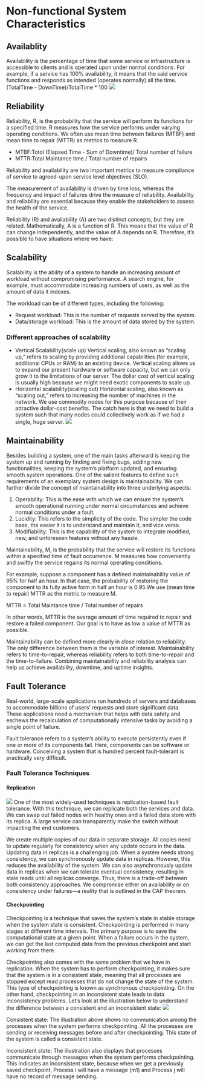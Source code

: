 # Non-functional System Characteristics
## Availablity
Availability is the percentage of time that some service or infrastructure is accessible to clients and is operated upon under normal conditions. For example, if a service has 100% availability, it means that the said service functions and responds as intended (operates normally) all the time.
(TotalTime - DownTime)/TotalTime * 100
![](../image/Non-functional/Availability.png)

## Reliability
Reliability, R, is the probability that the service will perform its functions for a specified time. R measures how the service performs under varying operating conditions.
We often use mean time between failures (MTBF) and mean time to repair (MTTR) as metrics to measure R. 

- MTBF:Totol (Elapsed Time - Sum of Downtime)/ Total number of failure
- MTTR:Total Maintance time / Total number of repairs 

Reliability and availability are two important metrics to measure compliance of service to agreed-upon service level objectives (SLO).

The measurement of availability is driven by time loss, whereas the frequency and impact of failures drive the measure of reliability. Availability and reliability are essential because they enable the stakeholders to assess the health of the service.

Reliability (R) and availability (A) are two distinct concepts, but they are related. Mathematically, A is a function of R. This means that the value of R can change independently, and the value of A depends on R. Therefore, it’s possible to have situations where we have:
  
## Scalability
Scalability is the ability of a system to handle an increasing amount of workload without compromising performance. A search engine, for example, must accommodate increasing numbers of users, as well as the amount of data it indexes.

The workload can be of different types, including the following:
- Request workload: This is the number of requests served by the system.
- Data/storage workload: This is the amount of data stored by the system.
  
### Different approaches of scalability
- Vertical Scalability(scale up)
Vertical scaling, also known as “scaling up,” refers to scaling by providing additional capabilities (for example, additional CPUs or RAM) to an existing device. Vertical scaling allows us to expand our present hardware or software capacity, but we can only grow it to the limitations of our server. The dollar cost of vertical scaling is usually high because we might need exotic components to scale up.
- Horizontal scalability(scaling out)
Horizontal scaling, also known as “scaling out,” refers to increasing the number of machines in the network. We use commodity nodes for this purpose because of their attractive dollar-cost benefits. The catch here is that we need to build a system such that many nodes could collectively work as if we had a single, huge server.
![](../image/Non-functional/Scale.png)

## Maintainability
Besides building a system, one of the main tasks afterward is keeping the system up and running by finding and fixing bugs, adding new functionalities, keeping the system’s platform updated, and ensuring smooth system operations. One of the salient features to define such requirements of an exemplary system design is maintainability. We can further divide the concept of maintainability into three underlying aspects: 
1. Operability: This is the ease with which we can ensure the system’s smooth operational running under normal circumstances and achieve normal conditions under a fault.
2. Lucidity: This refers to the simplicity of the code. The simpler the code base, the easier it is to understand and maintain it, and vice versa.
3. Modifiability: This is the capability of the system to integrate modified, new, and unforeseen features without any hassle.
   
Maintainability, M, is the probability that the service will restore its functions within a specified time of fault occurrence. M measures how conveniently and swiftly the service regains its normal operating conditions.

For example, suppose a component has a defined maintainability value of 95% for half an hour. In that case, the probability of restoring the component to its fully active form in half an hour is 0.95.We use (mean time to repair) MTTR as the metric to measure M.

MTTR = Total Maintance time / Total number of repairs

In other words, MTTR is the average amount of time required to repair and restore a failed component. Our goal is to have as low a value of MTTR as possible.

Maintainability can be defined more clearly in close relation to reliability. The only difference between them is the variable of interest. Maintainability refers to time-to-repair, whereas reliability refers to both time-to-repair and the time-to-failure. Combining maintainability and reliability analysis can help us achieve availability, downtime, and uptime insights.

## Fault Tolerance
Real-world, large-scale applications run hundreds of servers and databases to accommodate billions of users’ requests and store significant data. These applications need a mechanism that helps with data safety and eschews the recalculation of computationally intensive tasks by avoiding a single point of failure. 

Fault tolerance refers to a system’s ability to execute persistently even if one or more of its components fail. Here, components can be software or hardware. Conceiving a system that is hundred percent fault-tolerant is practically very difficult.

### Fault Tolerance Techniques
#### Replication  

![](../image/Non-functional/Replica.png)
One of the most widely-used techniques is replication-based fault tolerance. With this technique, we can replicate both the services and data. We can swap out failed nodes with healthy ones and a failed data store with its replica. A large service can transparently make the switch without impacting the end customers. 

We create multiple copies of our data in separate storage. All copies need to update regularly for consistency when any update occurs in the data. Updating data in replicas is a challenging job. When a system needs strong consistency, we can synchronously update data in replicas. However, this reduces the availability of the system. We can also asynchronously update data in replicas when we can tolerate eventual consistency, resulting in stale reads until all replicas converge. Thus, there is a trade-off between both consistency approaches. We compromise either on availability or on consistency under failures—a reality that is outlined in the CAP theorem.

#### Checkpointing
Checkpointing is a technique that saves the system’s state in stable storage when the system state is consistent. Checkpointing is performed in many stages at different time intervals. The primary purpose is to save the computational state at a given point. When a failure occurs in the system, we can get the last computed data from the previous checkpoint and start working from there.

Checkpointing also comes with the same problem that we have in replication. When the system has to perform checkpointing, it makes sure that the system is in a consistent state, meaning that all processes are stopped except read processes that do not change the state of the system. This type of checkpointing is known as synchronous checkpointing. On the other hand, checkpointing in an inconsistent state leads to data inconsistency problems. Let’s look at the illustration below to understand the difference between a consistent and an inconsistent state:
![](../image/Non-functional/Checkpoint.png)

Consistent state: The illustration above shows no communication among the processes when the system performs checkpointing. All the processes are sending or receiving messages before and after checkpointing. This state of the system is called a consistent state.

Inconsistent state: The illustration also displays that processes communicate through messages when the system performs checkpointing. This indicates an inconsistent state, because when we get a previously saved checkpoint, Process i will have a message (m1) and Process j will have no record of message sending.

